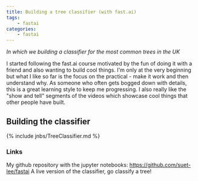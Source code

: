 ```yaml
---
title: Building a tree classifier (with fast.ai)
tags:
    - fastai
categories:
    - fastai
---
```


*In which we building a classifier for the most common trees in the UK*

I started following the fast.ai course motivated by the fun of doing it with a friend and also wanting to build cool things. I'm only at the very beginning but what I like so far is the focus on the practical - make it work and then understand why. As someone who often gets bogged down with details, this is a great learning style to keep me progressing. I also really like the "show and tell" segments of the videos which showcase cool things that other people have built.

## Building the classifier

{% include jnbs/TreeClassifier.md %}


### Links

My github repository with the jupyter notebooks: https://github.com/suet-lee/fastai
A live version of the classifier, go classify a tree! 
